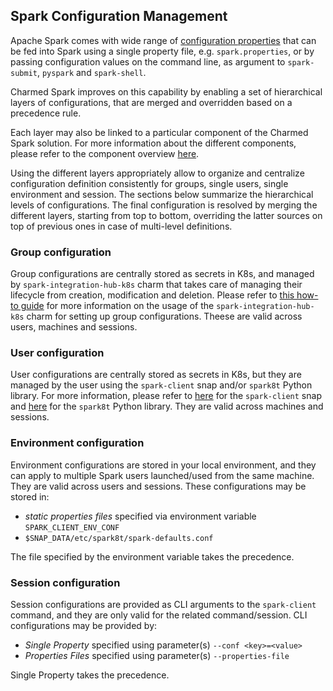 ## Spark Configuration Management

Apache Spark comes with wide range of [configuration properties](https://spark.apache.org/docs/3.4.2/configuration.html#available-properties) that can be fed into Spark using a single property file, e.g. `spark.properties`, or by passing configuration values on the command line, as argument to `spark-submit`, `pyspark` and `spark-shell`.

Charmed Spark improves on this capability by enabling a set of hierarchical layers of configurations, that are merged and overridden based on a precedence rule. 

Each layer may also be linked to a particular component of the Charmed Spark solution. For more information about the different components, please refer to the component overview [here](/t/charmed-spark-documentation-explanation-components/11685).

Using the different layers appropriately allow to organize and centralize configuration definition consistently for groups, single users, single environment and session.
The sections below summarize the hierarchical levels of configurations. The final configuration is resolved by merging the different layers, starting from top to bottom, overriding the latter sources on top of previous ones in case of multi-level definitions.

### Group configuration 

Group configurations are centrally stored as secrets in K8s,
and managed by `spark-integration-hub-k8s` charm that takes care of managing
their lifecycle from creation, modification and deletion. Please refer to [this how-to guide](/t/charmed-spark-k8s-documentation-how-to-use-spark-integration-hub/14296)
for more information on the usage of the `spark-integration-hub-k8s` charm for
setting up group configurations. Theese are valid across users, machines and sessions.

### User configuration

User configurations are centrally stored as secrets in K8s, but they are
managed by the user using the `spark-client` snap and/or `spark8t` Python library.
For more information, please refer to
[here](/t/spark-client-snap-how-to-manage-spark-accounts/8959) for the `spark-client`
snap and [here](/t/spark-client-snap-how-to-python-api/8958) for the `spark8t`
Python library. They are valid across machines and sessions.

### Environment configuration 

Environment configurations are stored in your local environment, and they can apply 
to multiple Spark users launched/used from the same machine. They are valid 
across users and sessions. These configurations may be stored in:

* *static properties files* specified via environment variable `SPARK_CLIENT_ENV_CONF`
* `$SNAP_DATA/etc/spark8t/spark-defaults.conf`

The file specified by the environment variable takes the precedence. 

### Session configuration 

Session configurations are provided as CLI arguments to the `spark-client` command, 
and they are only valid for the related command/session. CLI configurations may 
be provided by:

* *Single Property* specified using parameter(s) `--conf <key>=<value>` 
* *Properties Files* specified using parameter(s) `--properties-file` 

Single Property takes the precedence.